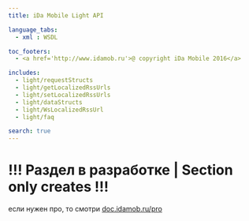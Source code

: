 ```yaml
---
title: iDa Mobile Light API

language_tabs:
  - xml : WSDL

toc_footers:
  - <a href='http://www.idamob.ru'>@ copyright iDa Mobile 2016</a>

includes:
  - light/requestStructs
  - light/getLocalizedRssUrls
  - light/setLocalizedRssUrls
  - light/dataStructs
  - light/WsLocalizedRssUrl
  - light/faq

search: true
---
```


# !!! Раздел в разработке | Section only creates !!!

если нужен про, то смотри [doc.idamob.ru/pro](https://doc.idamob.ru/pro)